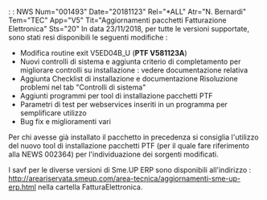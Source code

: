  :  : NWS Num="001493" Date="20181123" Rel="\*ALL" Atr="N. Bernardi" Tem="TEC" App="V5" Tit="Aggiornamenti pacchetti Fatturazione Elettronica" Sts="20"
In data 23/11/2018, per tutte le versioni supportate, sono stati resi disponibili le seguenti modifiche : 

<ul><li>Modifica routine exit V5ED04B_U (<b>PTF V581123A</b>)</li>
<li>Nuovi controlli di sistema e aggiunta criterio di completamento per migliorare controlli su installazione :  vedere documentazione relativa </li>
<li>Aggiunta Checklist di installazione e documentazione Risoluzione problemi nel tab "Controlli di sistema"</li>
<li>Aggiunti programmi per tool di installazione pacchetti PTF</li>
<li>Parametri di test per webservices inseriti in un programma per semplificare utilizzo </li> <li>Bug fix e miglioramenti vari</li></ul>

Per chi avesse già installato il pacchetto in precedenza si consiglia l'utilizzo del nuovo tool di installazione pacchetti PTF (per il quale fare riferimento alla NEWS 002364) per l'individuazione dei sorgenti modificati.

I savf per le diverse versioni di Sme.UP ERP sono disponibili all'indirizzo : 
http://areariservata.smeup.com/area-tecnica/aggiornamenti-sme-up-erp.html nella cartella FatturaElettronica.
